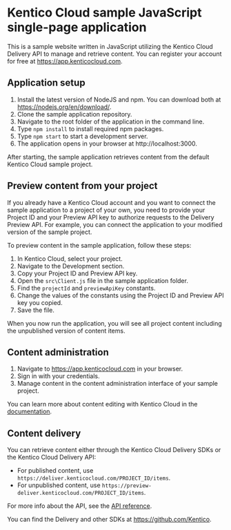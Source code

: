 # Kentico Cloud sample JavaScript single-page application

 This is a sample website written in JavaScript utilizing the Kentico Cloud Delivery API to manage and retrieve content. You can register your account for free at https://app.kenticocloud.com.

## Application setup

1. Install the latest version of NodeJS and npm. You can download both at https://nodejs.org/en/download/.
2. Clone the sample application repository.
4. Navigate to the root folder of the application in the command line.
5. Type `npm install` to install required npm packages.
6. Type `npm start` to start a development server.
7. The application opens in your browser at http://localhost:3000.

After starting, the sample application retrieves content from the default Kentico Cloud sample project.

## Preview content from your project

If you already have a Kentico Cloud account and you want to connect the sample application to a project of your own, you need to provide your Project ID and your Preview API key to authorize requests to the Delivery Preview API. For example, you can connect the application to your modified version of the sample project.

To preview content in the sample application, follow these steps:

1. In Kentico Cloud, select your project.
2. Navigate to the Development section.
3. Copy your Project ID and Preview API key.
4. Open the `src\Client.js` file in the sample application folder.
5. Find the `projectId` and `previewApiKey` constants.
6. Change the values of the constants using the Project ID and Preview API key you copied.
7. Save the file.

When you now run the application, you will see all project content including the unpublished version of content items.

## Content administration

1. Navigate to https://app.kenticocloud.com in your browser.
2. Sign in with your credentials.
3. Manage content in the content administration interface of your sample project.

You can learn more about content editing with Kentico Cloud in the [documentation](http://help.kenticocloud.com/).

## Content delivery

You can retrieve content either through the Kentico Cloud Delivery SDKs or the Kentico Cloud Delivery API:
* For published content, use `https://deliver.kenticocloud.com/PROJECT_ID/items`.
* For unpublished content, use `https://preview-deliver.kenticocloud.com/PROJECT_ID/items`.

For more info about the API, see the [API reference](http://docs.kenticodeliver.apiary.io).

You can find the Delivery and other SDKs at https://github.com/Kentico.